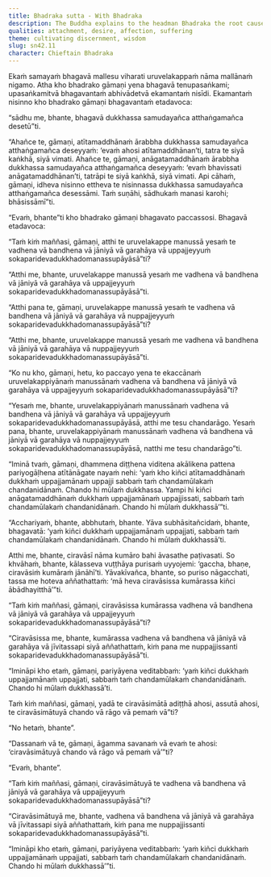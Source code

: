 ```yaml
---
title: Bhadraka sutta - With Bhadraka
description: The Buddha explains to the headman Bhadraka the root cause of suffering through a direct and relatable inquiry. When Bhadraka admits to feeling sorrow when those he cares about are harmed, the Buddha skillfully reveals that such sorrow arises not from the events themselves but from one’s own attachment and desire.
qualities: attachment, desire, affection, suffering
theme: cultivating discernment, wisdom
slug: sn42.11
character: Chieftain Bhadraka
---
```


Ekaṁ samayaṁ bhagavā mallesu viharati uruvelakappaṁ nāma mallānaṁ nigamo. Atha kho bhadrako gāmaṇi yena bhagavā tenupasaṅkami; upasaṅkamitvā bhagavantaṁ abhivādetvā ekamantaṁ nisīdi. Ekamantaṁ nisinno kho bhadrako gāmaṇi bhagavantaṁ etadavoca:

“sādhu me, bhante, bhagavā dukkhassa samudayañca atthaṅgamañca desetū”ti.

“Ahañce te, gāmaṇi, atītamaddhānaṁ ārabbha dukkhassa samudayañca atthaṅgamañca deseyyaṁ: ‘evaṁ ahosi atītamaddhānan’ti, tatra te siyā kaṅkhā, siyā vimati. Ahañce te, gāmaṇi, anāgatamaddhānaṁ ārabbha dukkhassa samudayañca atthaṅgamañca deseyyaṁ: ‘evaṁ bhavissati anāgatamaddhānan’ti, tatrāpi te siyā kaṅkhā, siyā vimati. Api cāhaṁ, gāmaṇi, idheva nisinno ettheva te nisinnassa dukkhassa samudayañca atthaṅgamañca desessāmi. Taṁ suṇāhi, sādhukaṁ manasi karohi; bhāsissāmī”ti.

“Evaṁ, bhante”ti kho bhadrako gāmaṇi bhagavato paccassosi. Bhagavā etadavoca:

“Taṁ kiṁ maññasi, gāmaṇi, atthi te uruvelakappe manussā yesaṁ te vadhena vā bandhena vā jāniyā vā garahāya vā uppajjeyyuṁ sokaparidevadukkhadomanassupāyāsā”ti?

“Atthi me, bhante, uruvelakappe manussā yesaṁ me vadhena vā bandhena vā jāniyā vā garahāya vā uppajjeyyuṁ sokaparidevadukkhadomanassupāyāsā”ti.

“Atthi pana te, gāmaṇi, uruvelakappe manussā yesaṁ te vadhena vā bandhena vā jāniyā vā garahāya vā nuppajjeyyuṁ sokaparidevadukkhadomanassupāyāsā”ti?

“Atthi me, bhante, uruvelakappe manussā yesaṁ me vadhena vā bandhena vā jāniyā vā garahāya vā nuppajjeyyuṁ sokaparidevadukkhadomanassupāyāsā”ti.

“Ko nu kho, gāmaṇi, hetu, ko paccayo yena te ekaccānaṁ uruvelakappiyānaṁ manussānaṁ vadhena vā bandhena vā jāniyā vā garahāya vā uppajjeyyuṁ sokaparidevadukkhadomanassupāyāsā”ti?

“Yesaṁ me, bhante, uruvelakappiyānaṁ manussānaṁ vadhena vā bandhena vā jāniyā vā garahāya vā uppajjeyyuṁ sokaparidevadukkhadomanassupāyāsā, atthi me tesu chandarāgo. Yesaṁ pana, bhante, uruvelakappiyānaṁ manussānaṁ vadhena vā bandhena vā jāniyā vā garahāya vā nuppajjeyyuṁ sokaparidevadukkhadomanassupāyāsā, natthi me tesu chandarāgo”ti.

“Iminā tvaṁ, gāmaṇi, dhammena diṭṭhena viditena akālikena pattena pariyogāḷhena atītānāgate nayaṁ nehi: ‘yaṁ kho kiñci atītamaddhānaṁ dukkhaṁ uppajjamānaṁ uppajji sabbaṁ taṁ chandamūlakaṁ chandanidānaṁ. Chando hi mūlaṁ dukkhassa. Yampi hi kiñci anāgatamaddhānaṁ dukkhaṁ uppajjamānaṁ uppajjissati, sabbaṁ taṁ chandamūlakaṁ chandanidānaṁ. Chando hi mūlaṁ dukkhassā’”ti.

“Acchariyaṁ, bhante, abbhutaṁ, bhante. Yāva subhāsitañcidaṁ, bhante, bhagavatā: ‘yaṁ kiñci dukkhaṁ uppajjamānaṁ uppajjati, sabbaṁ taṁ chandamūlakaṁ chandanidānaṁ. Chando hi mūlaṁ dukkhassā’ti.

Atthi me, bhante, ciravāsī nāma kumāro bahi āvasathe paṭivasati. So khvāhaṁ, bhante, kālasseva vuṭṭhāya purisaṁ uyyojemi: ‘gaccha, bhaṇe, ciravāsiṁ kumāraṁ jānāhī’ti. Yāvakīvañca, bhante, so puriso nāgacchati, tassa me hoteva aññathattaṁ: ‘mā heva ciravāsissa kumārassa kiñci ābādhayitthā’”ti.

“Taṁ kiṁ maññasi, gāmaṇi, ciravāsissa kumārassa vadhena vā bandhena vā jāniyā vā garahāya vā uppajjeyyuṁ sokaparidevadukkhadomanassupāyāsā”ti?

“Ciravāsissa me, bhante, kumārassa vadhena vā bandhena vā jāniyā vā garahāya vā jīvitassapi siyā aññathattaṁ, kiṁ pana me nuppajjissanti sokaparidevadukkhadomanassupāyāsā”ti.

“Imināpi kho etaṁ, gāmaṇi, pariyāyena veditabbaṁ: ‘yaṁ kiñci dukkhaṁ uppajjamānaṁ uppajjati, sabbaṁ taṁ chandamūlakaṁ chandanidānaṁ. Chando hi mūlaṁ dukkhassā’ti.

Taṁ kiṁ maññasi, gāmaṇi, yadā te ciravāsimātā adiṭṭhā ahosi, assutā ahosi, te ciravāsimātuyā chando vā rāgo vā pemaṁ vā”ti?

“No hetaṁ, bhante”.

“Dassanaṁ vā te, gāmaṇi, āgamma savanaṁ vā evaṁ te ahosi: ‘ciravāsimātuyā chando vā rāgo vā pemaṁ vā’”ti?

“Evaṁ, bhante”.

“Taṁ kiṁ maññasi, gāmaṇi, ciravāsimātuyā te vadhena vā bandhena vā jāniyā vā garahāya vā uppajjeyyuṁ sokaparidevadukkhadomanassupāyāsā”ti?

“Ciravāsimātuyā me, bhante, vadhena vā bandhena vā jāniyā vā garahāya vā jīvitassapi siyā aññathattaṁ, kiṁ pana me nuppajjissanti sokaparidevadukkhadomanassupāyāsā”ti.

“Imināpi kho etaṁ, gāmaṇi, pariyāyena veditabbaṁ: ‘yaṁ kiñci dukkhaṁ uppajjamānaṁ uppajjati, sabbaṁ taṁ chandamūlakaṁ chandanidānaṁ. Chando hi mūlaṁ dukkhassā’”ti.
